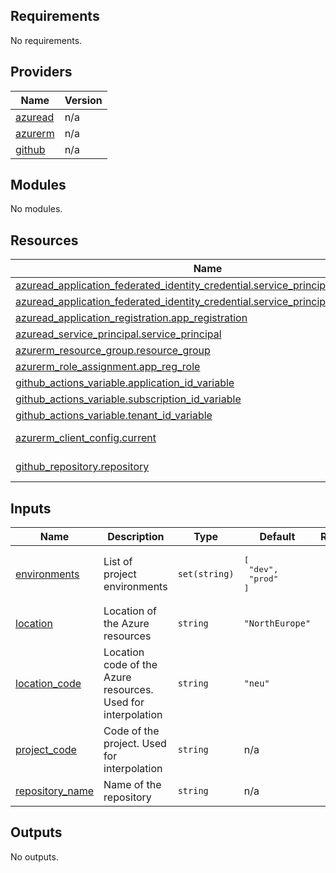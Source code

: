 <!-- BEGIN_TF_DOCS -->
## Requirements

No requirements.

## Providers

| Name | Version |
|------|---------|
| <a name="provider_azuread"></a> [azuread](#provider\_azuread) | n/a |
| <a name="provider_azurerm"></a> [azurerm](#provider\_azurerm) | n/a |
| <a name="provider_github"></a> [github](#provider\_github) | n/a |

## Modules

No modules.

## Resources

| Name | Type |
|------|------|
| [azuread_application_federated_identity_credential.service_principal_credential](https://registry.terraform.io/providers/hashicorp/azuread/latest/docs/resources/application_federated_identity_credential) | resource |
| [azuread_application_federated_identity_credential.service_principal_credential_pr](https://registry.terraform.io/providers/hashicorp/azuread/latest/docs/resources/application_federated_identity_credential) | resource |
| [azuread_application_registration.app_registration](https://registry.terraform.io/providers/hashicorp/azuread/latest/docs/resources/application_registration) | resource |
| [azuread_service_principal.service_principal](https://registry.terraform.io/providers/hashicorp/azuread/latest/docs/resources/service_principal) | resource |
| [azurerm_resource_group.resource_group](https://registry.terraform.io/providers/hashicorp/azurerm/latest/docs/resources/resource_group) | resource |
| [azurerm_role_assignment.app_reg_role](https://registry.terraform.io/providers/hashicorp/azurerm/latest/docs/resources/role_assignment) | resource |
| [github_actions_variable.application_id_variable](https://registry.terraform.io/providers/integrations/github/latest/docs/resources/actions_variable) | resource |
| [github_actions_variable.subscription_id_variable](https://registry.terraform.io/providers/integrations/github/latest/docs/resources/actions_variable) | resource |
| [github_actions_variable.tenant_id_variable](https://registry.terraform.io/providers/integrations/github/latest/docs/resources/actions_variable) | resource |
| [azurerm_client_config.current](https://registry.terraform.io/providers/hashicorp/azurerm/latest/docs/data-sources/client_config) | data source |
| [github_repository.repository](https://registry.terraform.io/providers/integrations/github/latest/docs/data-sources/repository) | data source |

## Inputs

| Name | Description | Type | Default | Required |
|------|-------------|------|---------|:--------:|
| <a name="input_environments"></a> [environments](#input\_environments) | List of project environments | `set(string)` | <pre>[<br>  "dev",<br>  "prod"<br>]</pre> | no |
| <a name="input_location"></a> [location](#input\_location) | Location of the Azure resources | `string` | `"NorthEurope"` | no |
| <a name="input_location_code"></a> [location\_code](#input\_location\_code) | Location code of the Azure resources. Used for interpolation | `string` | `"neu"` | no |
| <a name="input_project_code"></a> [project\_code](#input\_project\_code) | Code of the project. Used for interpolation | `string` | n/a | yes |
| <a name="input_repository_name"></a> [repository\_name](#input\_repository\_name) | Name of the repository | `string` | n/a | yes |

## Outputs

No outputs.
<!-- END_TF_DOCS -->